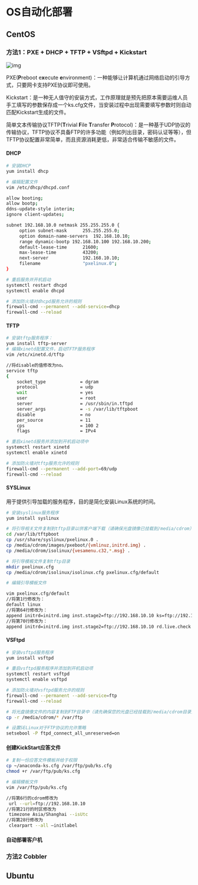 # OS自动化部署

## CentOS

### 方法1：PXE + DHCP + TFTP + VSftpd + Kickstart

![img](..\..\Image\k\kickstart) 

PXE(**P**reboot e**x**ecute **e**nvironment)：一种能够让计算机通过网络启动的引导方式，只要网卡支持PXE协议即可使用。

Kickstart：是一种无人值守的安装方式，工作原理就是预先把原本需要运维人员手工填写的参数保存成一个ks.cfg文件，当安装过程中出现需要填写参数时则自动匹配Kickstart生成的文件。

简单文本传输协议TFTP(**T**rivial **F**ile **T**ransfer **P**rotocol)：是一种基于UDP协议的传输协议，TFTP协议不具备FTP的许多功能（例如列出目录，密码认证等等），但TFTP协议配置非常简单，而且资源消耗更低，非常适合传输不敏感的文件。

#### DHCP

```bash
# 安装DHCP
yum install dhcp

# 编辑配置文件
vim /etc/dhcp/dhcpd.conf

allow booting;
allow bootp;
ddns-update-style interim;
ignore client-updates;

subnet 192.168.10.0 netmask 255.255.255.0 {
     option subnet-mask      255.255.255.0;
     option domain-name-servers  192.168.10.10;
     range dynamic-bootp 192.168.10.100 192.168.10.200;
     default-lease-time      21600;
     max-lease-time          43200;
     next-server             192.168.10.10;
     filename                "pxelinux.0";
}

# 重启服务并开机启动
systemctl restart dhcpd
systemctl enable dhcpd

# 添加防火墙对dhcpd服务允许的规则
firewall-cmd --permanent --add-service=dhcp
firewall-cmd --reload 
```

#### TFTP

```bash
# 安装tftp服务程序：
yum install tftp-server
# 编辑xinetd配置文件，启动TFTP服务程序
vim /etc/xinetd.d/tftp

//将disable的值修改为no。
service tftp
{
    socket_type             = dgram
    protocol                = udp
    wait                    = yes
    user                    = root
    server                  = /usr/sbin/in.tftpd
    server_args             = -s /var/lib/tftpboot
    disable                 = no
    per_source              = 11
    cps                     = 100 2
    flags                   = IPv4

# 重启xinetd服务并添加到开机启动项中
systemctl restart xinetd
systemctl enable xinetd

# 添加防火墙对tftp服务允许的规则
firewall-cmd --permanent --add-port=69/udp
firewall-cmd --reload
```

#### SYSLinux

用于提供引导加载的服务程序，目的是简化安装Linux系统的时间。

```bash
# 安装syslinux服务程序
yum install syslinux

# 将引导相关文件复制到tftp目录以供客户端下载（请确保光盘镜像已挂载到/media/cdrom）
cd /var/lib/tftpboot
cp /usr/share/syslinux/pxelinux.0 .
cp /media/cdrom/images/pxeboot/{vmlinuz,initrd.img} .
cp /media/cdrom/isolinux/{vesamenu.c32,*.msg} .

# 将引导模板文件复制tftp目录
mkdir pxelinux.cfg
cp /media/cdrom/isolinux/isolinux.cfg pxelinux.cfg/default

# 编辑引导模板文件

vim pxelinux.cfg/default
//将第1行修改为：
default linux
//将第64行修改为：
append initrd=initrd.img inst.stage2=ftp://192.168.10.10 ks=ftp://192.168.10.10/pub/ks.cfg quiet
//将第70行修改为：
append initrd=initrd.img inst.stage2=ftp://192.168.10.10 rd.live.check ks=ftp://192.168.10.10/pub/ks.cfg quiet
```

#### VSFtpd

```bash
# 安装vsftpd服务程序
yum install vsftpd

# 重启vsftpd服务程序并添加到开机启动项
systemctl restart vsftpd
systemctl enable vsftpd

# 添加防火墙对vsftpd服务允许的规则
firewall-cmd --permanent --add-service=ftp
firewall-cmd --reload 

# 将光盘镜像文件的内容复制到FTP目录中（请先确保您的光盘已经挂载到/media/cdrom目录）
cp -r /media/cdrom/* /var/ftp

# 设置SELinux对于FTP协议的允许策略
setsebool -P ftpd_connect_all_unreserved=on
```

#### 创建KickStart应答文件

```bash
# 复制一份应答文件模板并给于权限
cp ~/anaconda-ks.cfg /var/ftp/pub/ks.cfg
chmod +r /var/ftp/pub/ks.cfg

# 编辑模板文件
vim /var/ftp/pub/ks.cfg 

//将第6行的cdrom修改为
 url --url=ftp://192.168.10.10
//将第21行的时区修改为
 timezone Asia/Shanghai --isUtc
//将第28行修改为
 clearpart --all –initlabel
```

#### 自动部署客户机

  

### 方法2 Cobbler

## Ubuntu

